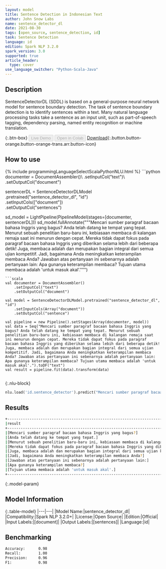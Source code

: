 ```yaml
---
layout: model
title: Sentence Detection in Indonesian Text
author: John Snow Labs
name: sentence_detector_dl
date: 2021-08-30
tags: [open_source, sentence_detection, id]
task: Sentence Detection
language: id
edition: Spark NLP 3.2.0
spark_version: 3.0
supported: true
article_header:
  type: cover
use_language_switcher: "Python-Scala-Java"
---
```


## Description

SentenceDetectorDL (SDDL) is based on a general-purpose neural network model for sentence boundary detection. The task of sentence boundary detection is to identify sentences within a text. Many natural language processing tasks take a sentence as an input unit, such as part-of-speech tagging, dependency parsing, named entity recognition or machine translation.

{:.btn-box}
<button class="button button-orange" disabled>Live Demo</button>
<button class="button button-orange" disabled>Open in Colab</button>
[Download](https://s3.amazonaws.com/auxdata.johnsnowlabs.com/public/models/sentence_detector_dl_id_3.2.0_3.0_1630318954338.zip){:.button.button-orange.button-orange-trans.arr.button-icon}

## How to use



<div class="tabs-box" markdown="1">
{% include programmingLanguageSelectScalaPythonNLU.html %}
```python
documenter = DocumentAssembler()\
    .setInputCol("text")\
    .setOutputCol("document")
    
sentencerDL = SentenceDetectorDLModel\
  .pretrained("sentence_detector_dl", "id") \
  .setInputCols(["document"]) \
  .setOutputCol("sentences")

sd_model = LightPipeline(PipelineModel(stages=[documenter, sentencerDL]))
sd_model.fullAnnotate("""Mencari sumber paragraf bacaan bahasa Inggris yang bagus? Anda telah datang ke tempat yang tepat. Menurut sebuah penelitian baru-baru ini, kebiasaan membaca di kalangan remaja saat ini menurun dengan cepat. Mereka tidak dapat fokus pada paragraf bacaan bahasa Inggris yang diberikan selama lebih dari beberapa detik! Juga, membaca adalah dan merupakan bagian integral dari semua ujian kompetitif. Jadi, bagaimana Anda meningkatkan keterampilan membaca Anda? Jawaban atas pertanyaan ini sebenarnya adalah pertanyaan lain: Apa gunanya keterampilan membaca? Tujuan utama membaca adalah 'untuk masuk akal'.""")


```
```scala
val documenter = DocumentAssembler()
    .setInputCol("text")
    .setOutputCol("document")

val model = SentenceDetectorDLModel.pretrained("sentence_detector_dl", "id")
	.setInputCols(Array("document"))
	.setOutputCol("sentence")

val pipeline = new Pipeline().setStages(Array(documenter, model))
val data = Seq("Mencari sumber paragraf bacaan bahasa Inggris yang bagus? Anda telah datang ke tempat yang tepat. Menurut sebuah penelitian baru-baru ini, kebiasaan membaca di kalangan remaja saat ini menurun dengan cepat. Mereka tidak dapat fokus pada paragraf bacaan bahasa Inggris yang diberikan selama lebih dari beberapa detik! Juga, membaca adalah dan merupakan bagian integral dari semua ujian kompetitif. Jadi, bagaimana Anda meningkatkan keterampilan membaca Anda? Jawaban atas pertanyaan ini sebenarnya adalah pertanyaan lain: Apa gunanya keterampilan membaca? Tujuan utama membaca adalah 'untuk masuk akal'.").toDF("text")
val result = pipeline.fit(data).transform(data)


```

{:.nlu-block}
```python
nlu.load('id.sentence_detector').predict("Mencari sumber paragraf bacaan bahasa Inggris yang bagus? Anda telah datang ke tempat yang tepat. Menurut sebuah penelitian baru-baru ini, kebiasaan membaca di kalangan remaja saat ini menurun dengan cepat. Mereka tidak dapat fokus pada paragraf bacaan bahasa Inggris yang diberikan selama lebih dari beberapa detik! Juga, membaca adalah dan merupakan bagian integral dari semua ujian kompetitif. Jadi, bagaimana Anda meningkatkan keterampilan membaca Anda? Jawaban atas pertanyaan ini sebenarnya adalah pertanyaan lain: Apa gunanya keterampilan membaca? Tujuan utama membaca adalah 'untuk masuk akal'.", output_level ='sentence')  
```
</div>

## Results

```bash
+---------------------------------------------------------------------------------------------------------------+
|result                                                                                                         |
+---------------------------------------------------------------------------------------------------------------+
|[Mencari sumber paragraf bacaan bahasa Inggris yang bagus?]                                                    |
|[Anda telah datang ke tempat yang tepat.]                                                                      |
|[Menurut sebuah penelitian baru-baru ini, kebiasaan membaca di kalangan remaja saat ini menurun dengan cepat.] |
|[Mereka tidak dapat fokus pada paragraf bacaan bahasa Inggris yang diberikan selama lebih dari beberapa detik!]|
|[Juga, membaca adalah dan merupakan bagian integral dari semua ujian kompetitif.]                              |
|[Jadi, bagaimana Anda meningkatkan keterampilan membaca Anda?]                                                 |
|[Jawaban atas pertanyaan ini sebenarnya adalah pertanyaan lain:]                                               |
|[Apa gunanya keterampilan membaca?]                                                                            |
|[Tujuan utama membaca adalah 'untuk masuk akal'.]                                                              |
+---------------------------------------------------------------------------------------------------------------+


```

{:.model-param}
## Model Information

{:.table-model}
|---|---|
|Model Name:|sentence_detector_dl|
|Compatibility:|Spark NLP 3.2.0+|
|License:|Open Source|
|Edition:|Official|
|Input Labels:|[document]|
|Output Labels:|[sentences]|
|Language:|id|

## Benchmarking

```bash
Accuracy:      0.98
Recall:        1.00
Precision:     0.96
F1:            0.98
```
